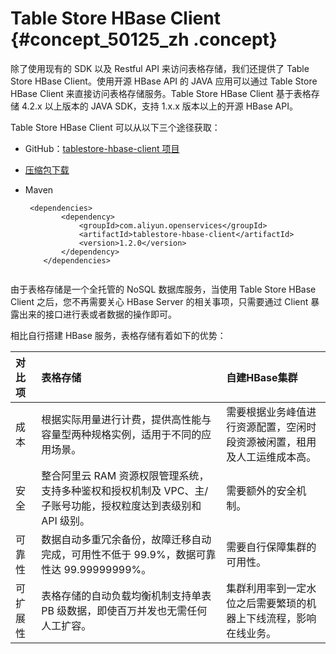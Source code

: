 # Table Store HBase Client {#concept_50125_zh .concept}

除了使用现有的 SDK 以及 Restful API 来访问表格存储，我们还提供了 Table Store HBase Client。使用开源 HBase API 的 JAVA 应用可以通过 Table Store HBase Client 来直接访问表格存储服务。Table Store HBase Client 基于表格存储 4.2.x 以上版本的 JAVA SDK，支持 1.x.x 版本以上的开源 HBase API。

Table Store HBase Client 可以从以下三个途径获取：

-   GitHub：[tablestore-hbase-client 项目](https://github.com/aliyun/aliyun-tablestore-hbase-client)
-   [压缩包下载](http://docs-aliyun.cn-hangzhou.oss.aliyun-inc.com/assets/attach/50125/cn_zh/1486705375325/tablestore-hbase-client-1.2.0.zip)
-   Maven

    ``` {#codeblock_gok_haa_dr5 .language-xml}
     <dependencies>
            <dependency>
                <groupId>com.aliyun.openservices</groupId>
                <artifactId>tablestore-hbase-client</artifactId>
                <version>1.2.0</version>
            </dependency>
        </dependencies>
    				
    ```


由于表格存储是一个全托管的 NoSQL 数据库服务，当使用 Table Store HBase Client 之后，您不再需要关心 HBase Server 的相关事项，只需要通过 Client 暴露出来的接口进行表或者数据的操作即可。

相比自行搭建 HBase 服务，表格存储有着如下的优势：

|对比项|表格存储|自建HBase集群|
|:--|:---|:--------|
|成本|根据实际用量进行计费，提供高性能与容量型两种规格实例，适用于不同的应用场景。|需要根据业务峰值进行资源配置，空闲时段资源被闲置，租用及人工运维成本高。|
|安全|整合阿里云 RAM 资源权限管理系统，支持多种鉴权和授权机制及 VPC、主/子账号功能，授权粒度达到表级别和 API 级别。|需要额外的安全机制。|
|可靠性|数据自动多重冗余备份，故障迁移自动完成，可用性不低于 99.9%，数据可靠性达 99.99999999%。|需要自行保障集群的可用性。|
|可扩展性|表格存储的自动负载均衡机制支持单表 PB 级数据，即使百万并发也无需任何人工扩容。|集群利用率到一定水位之后需要繁琐的机器上下线流程，影响在线业务。|

